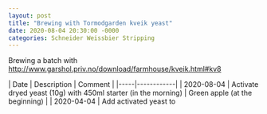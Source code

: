 ```yaml
---
layout: post
title: "Brewing with Tormodgarden kveik yeast"
date: 2020-08-04 20:30:00 -0000
categories: Schneider Weissbier Stripping
---
```


Brewing a batch with http://www.garshol.priv.no/download/farmhouse/kveik.html#kv8

| Date | Description | Comment |
|-----|------------|
| 2020-08-04 | Activate dryed yeast (10g) with 450ml starter (in the morning) | Green apple (at the beginning) |
| 2020-04-04 | Add activated yeast to 
